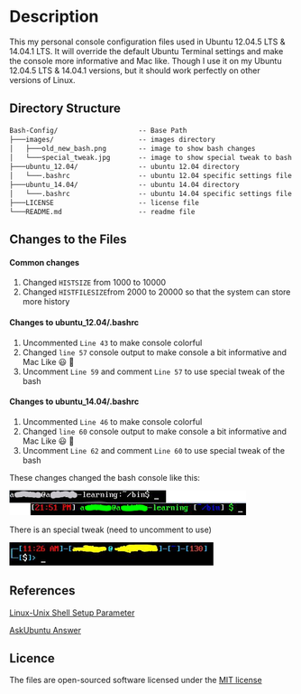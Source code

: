 # Description

This my personal console configuration files used in Ubuntu 12.04.5 LTS & 14.04.1 LTS. It will override the default Ubuntu Terminal settings and make the console more informative and Mac like. Though I use it on my Ubuntu 12.04.5 LTS & 14.04.1 versions, but it should work perfectly on other versions of Linux.


## Directory Structure

    Bash-Config/                    -- Base Path
    ├───images/                     -- images directory
    │   ├───old_new_bash.png        -- image to show bash changes
    │   └───special_tweak.jpg       -- image to show special tweak to bash
    ├───ubuntu_12.04/               -- ubuntu 12.04 directory
    │   └───.bashrc                 -- ubuntu 12.04 specific settings file
    ├───ubuntu_14.04/               -- ubuntu 14.04 directory
    │   └───.bashrc                 -- ubuntu 14.04 specific settings file
    ├───LICENSE                     -- license file
    └───README.md                   -- readme file

## Changes to the Files

#### Common changes
1. Changed `HISTSIZE` from 1000 to 10000
2. Changed `HISTFILESIZE`from 2000 to 20000 so that the system can store more history

#### Changes to ubuntu_12.04/.bashrc

1. Uncommented `Line 43` to make console colorful
2. Changed `line 57` console output to make console a bit informative and Mac Like :smiley: :tada:
3. Uncomment `Line 59` and comment `Line 57` to use special tweak of the bash

#### Changes to ubuntu_14.04/.bashrc

1. Uncommented `Line 46` to make console colorful
2. Changed `line 60` console output to make console a bit informative and Mac Like :smiley: :tada:
3. Uncomment `Line 62` and comment `Line 60` to use special tweak of the bash

These changes changed the bash console like this:

![bash preview](/images/old_new_bash.png)

There is an special tweak (need to uncomment to use)

![special tweak](/images/special_tweak.jpg)

## References

[Linux-Unix Shell Setup Parameter][1]

[AskUbuntu Answer][2]

## Licence
The files are open-sourced software licensed under the [MIT license]




[1]: http://www.cyberciti.biz/tips/howto-linux-unix-bash-shell-setup-prompt.html
[2]: http://askubuntu.com/questions/16728/hide-current-working-directory-in-terminal
[MIT license]: http://opensource.org/licenses/MIT
